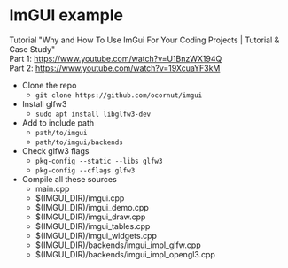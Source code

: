 # ImGUI example

Tutorial "Why and How To Use ImGui For Your Coding Projects | Tutorial & Case Study"  
Part 1: https://www.youtube.com/watch?v=U1BnzWX194Q  
Part 2: https://www.youtube.com/watch?v=19XcuaYF3kM  

- Clone the repo
    - `git clone https://github.com/ocornut/imgui`
- Install glfw3
    - `sudo apt install libglfw3-dev`
- Add to include path
    - `path/to/imgui`
    - `path/to/imgui/backends`
- Check glfw3 flags
    - `pkg-config --static --libs glfw3`
    - `pkg-config --cflags glfw3`
- Compile all these sources
    - main.cpp
    - $(IMGUI_DIR)/imgui.cpp
    - $(IMGUI_DIR)/imgui_demo.cpp
    - $(IMGUI_DIR)/imgui_draw.cpp
    - $(IMGUI_DIR)/imgui_tables.cpp
    - $(IMGUI_DIR)/imgui_widgets.cpp
    - $(IMGUI_DIR)/backends/imgui_impl_glfw.cpp
    - $(IMGUI_DIR)/backends/imgui_impl_opengl3.cpp
